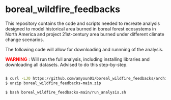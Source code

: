 

# boreal_wildfire_feedbacks  


This repository contains the code and scripts needed to recreate analysis
designed to model historical area burned in boreal forest ecosystems in North
America and project 21st-century area burned under different climate change 
scenarios.  
  



The following code will allow for downloading and runnning of the analysis.  

<span style="color:red"> **WARNING** </span>: Will run the full analysis, including installing libraries and 
downloading all datasets. Advised to do this step-by-step.

```bash

$ curl -LJO https://github.com/amyoun01/boreal_wildfire_feedbacks/archive/refs/heads/main.zip
$ unzip boreal_wildfire_feedbacks-main.zip

$ bash boreal_wildfire_feedbacks-main/run_analysis.sh

```

